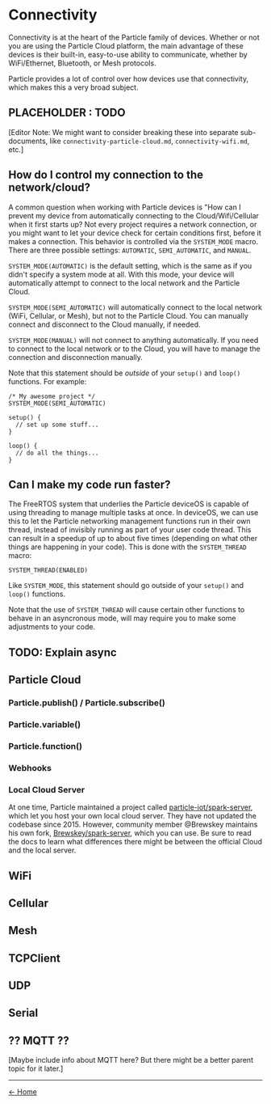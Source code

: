 # Connectivity
Connectivity is at the heart of the Particle family of devices. Whether or 
not you are using the Particle Cloud platform, the main advantage of these
devices is their built-in, easy-to-use ability to communicate, whether by
WiFi/Ethernet, Bluetooth, or Mesh protocols.

Particle provides a lot of control over how devices use that connectivity,
which makes this a very broad subject.


## PLACEHOLDER : TODO ##
\[Editor Note: We might want to consider breaking these into separate 
sub-documents, like `connectivity-particle-cloud.md`, 
`connectivity-wifi.md`, etc.\]


## How do I control my connection to the network/cloud?
A common question when working with Particle devices is "How can I prevent
my device from automatically connecting to the Cloud/Wifi/Cellular when it
first starts up? Not every project requires a network connection, or you
might want to let your device check for certain conditions first, before
it makes a connection. This behavior is controlled via the `SYSTEM_MODE`
macro. There are three possible settings: `AUTOMATIC`, `SEMI_AUTOMATIC`,
and `MANUAL`.

`SYSTEM_MODE(AUTOMATIC)` is the default setting, which is the same as if
you didn't specify a system mode at all. With this mode, your device will
automatically attempt to connect to the local network and the Particle 
Cloud.

`SYSTEM_MODE(SEMI_AUTOMATIC)` will automatically connect to the local network
(WiFi, Cellular, or Mesh), but not to the Particle Cloud. You can manually
connect and disconnect to the Cloud manually, if needed.

`SYSTEM_MODE(MANUAL)` will not connect to anything automatically. If you need
to connect to the local network or to the Cloud, you will have to manage the
connection and disconnection manually.

Note that this statement should be *outside* of your `setup()` and `loop()`
functions. For example:

    /* My awesome project */
    SYSTEM_MODE(SEMI_AUTOMATIC)
    
    setup() {
      // set up some stuff...
    }
    
    loop() {
      // do all the things...
    }


## Can I make my code run faster?
The FreeRTOS system that underlies the Particle deviceOS is capable of using
threading to manage multiple tasks at once. In deviceOS, we can use this to
let the Particle networking management functions run in their own thread, 
instead of invisibly running as part of your user code thread. This can 
result in a speedup of up to about five times (depending on what other 
things are happening in your code). This is done with the `SYSTEM_THREAD`
macro:

`SYSTEM_THREAD(ENABLED)`

Like `SYSTEM_MODE`, this statement should go outside of your `setup()` and
`loop()` functions. 

Note that the use of `SYSTEM_THREAD` will cause certain other functions to
behave in an asyncronous mode, will may require you to make some adjustments
to your code.

## TODO: Explain async ##



## Particle Cloud

### Particle.publish() / Particle.subscribe()

### Particle.variable()

### Particle.function()

### Webhooks

### Local Cloud Server
At one time, Particle maintained a project called [particle-iot/spark-server](https://github.com/particle-iot/spark-server), which let you host your own 
local cloud server. They have not updated the codebase since 2015. However,
community member @Brewskey maintains his own fork, [Brewskey/spark-server](https://github.com/Brewskey/spark-server), 
which you can use. Be sure to read the docs to learn what differences there
might be between the official Cloud and the local server.


## WiFi


## Cellular


## Mesh


## TCPClient


## UDP


## Serial


## ?? MQTT ??
\[Maybe include info about MQTT here? But there might be a better parent 
topic for it later.\]



---
[<- Home](/particle-cookbook)
